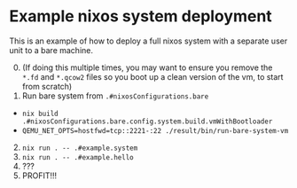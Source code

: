 <!--
SPDX-FileCopyrightText: 2020 Serokell <https://serokell.io/>

SPDX-License-Identifier: MPL-2.0
-->

# Example nixos system deployment

This is an example of how to deploy a full nixos system with a separate user unit to a bare machine.

0. (If doing this multiple times, you may want to ensure you remove the `*.fd` and `*.qcow2` files so you boot up a clean version of the vm, to start from scratch)
1. Run bare system from `.#nixosConfigurations.bare`
  - `nix build .#nixosConfigurations.bare.config.system.build.vmWithBootloader`
  - `QEMU_NET_OPTS=hostfwd=tcp::2221-:22 ./result/bin/run-bare-system-vm`
2. `nix run . -- .#example.system`
2. `nix run . -- .#example.hello`
3. ???
4. PROFIT!!!
